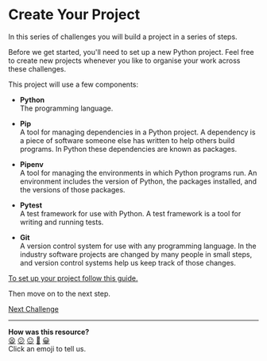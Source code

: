 # Create Your Project

In this series of challenges you will build a project in a series of steps.

Before we get started, you'll need to set up a new Python project. Feel free to
create new projects whenever you like to organise your work across these
challenges.

This project will use a few components:

* **Python**  
  The programming language.

* **Pip**  
  A tool for managing dependencies in a Python project. A dependency is a piece
  of software someone else has written to help others build programs. In Python
  these dependencies are known as packages.

* **Pipenv**  
  A tool for managing the environments in which Python programs run. An
  environment includes the version of Python, the packages installed, and the
  versions of those packages.

* **Pytest**  
  A test framework for use with Python. A test framework is a tool for writing
  and running tests.

* **Git**  
  A version control system for use with any programming language. In the
  industry software projects are changed by many people in small steps, and
  version control systems help us keep track of those changes.

[To set up your project follow this
guide.](../pills/setting_up_a_pytest_project.md) 

Then move on to the next step.


[Next Challenge](02_test_drive_a_single_function.md)

<!-- BEGIN GENERATED SECTION DO NOT EDIT -->

---

**How was this resource?**  
[😫](https://airtable.com/shrUJ3t7KLMqVRFKR?prefill_Repository=makersacademy%2Fgolden-square-in-python&prefill_File=challenges%2F01_create_your_project.md&prefill_Sentiment=😫) [😕](https://airtable.com/shrUJ3t7KLMqVRFKR?prefill_Repository=makersacademy%2Fgolden-square-in-python&prefill_File=challenges%2F01_create_your_project.md&prefill_Sentiment=😕) [😐](https://airtable.com/shrUJ3t7KLMqVRFKR?prefill_Repository=makersacademy%2Fgolden-square-in-python&prefill_File=challenges%2F01_create_your_project.md&prefill_Sentiment=😐) [🙂](https://airtable.com/shrUJ3t7KLMqVRFKR?prefill_Repository=makersacademy%2Fgolden-square-in-python&prefill_File=challenges%2F01_create_your_project.md&prefill_Sentiment=🙂) [😀](https://airtable.com/shrUJ3t7KLMqVRFKR?prefill_Repository=makersacademy%2Fgolden-square-in-python&prefill_File=challenges%2F01_create_your_project.md&prefill_Sentiment=😀)  
Click an emoji to tell us.

<!-- END GENERATED SECTION DO NOT EDIT -->
